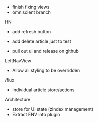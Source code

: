 - finish fixing views
- omniscient branch

HN
- add refresh button
- add delete article just to test

- pull out ui and release on github

LeftNavView
- Allow all styling to be overridden

/flux
- Individual article store/actions

Architecture
- store for UI state (zIndex management)
- Extract ENV into plugin